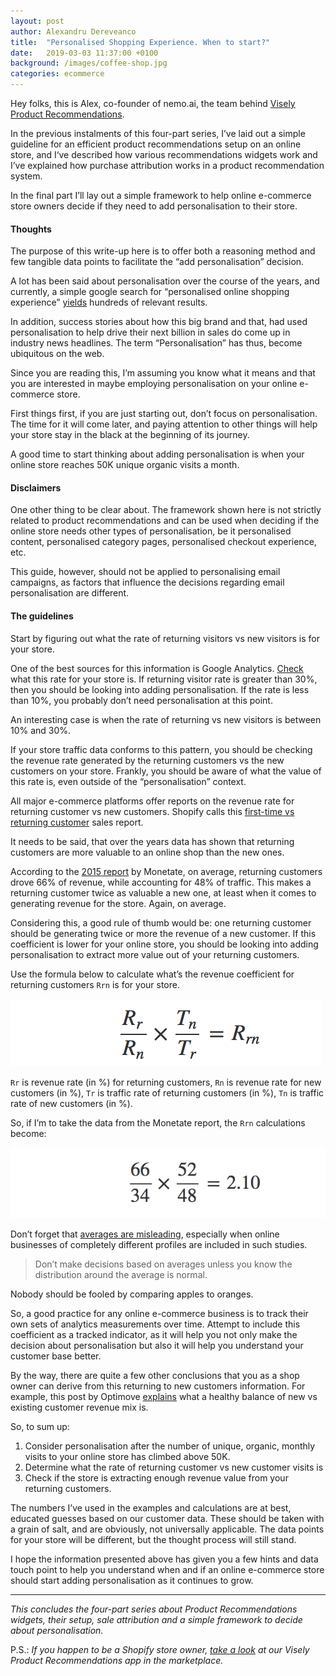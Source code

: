 ```yaml
---
layout: post
author: Alexandru Dereveanco
title:  "Personalised Shopping Experience. When to start?"
date:   2019-03-03 11:37:00 +0100
background: /images/coffee-shop.jpg
categories: ecommerce
---
```


Hey folks, this is Alex, co-founder of nemo.ai, the team behind [Visely Product Recommendations][visely].

In the previous instalments of this four-part series, I’ve laid out a simple guideline for an efficient product recommendations setup on an online store, and I‘ve described how various recommendations widgets work and I’ve explained how purchase attribution works in a product recommendation system.

In the final part I’ll lay out a simple framework to help online e-commerce store owners decide if they need to add personalisation to their store.

#### Thoughts

The purpose of this write-up here is to offer both a reasoning method and few tangible data points to facilitate the “add personalisation” decision.

A lot has been said about personalisation over the course of the years, and currently, a simple google search for “personalised online shopping experience” [yields][yields] hundreds of relevant results.

In addition, success stories about how this big brand and that, had used personalisation to help drive their next billion in sales do come up in industry news headlines. The term “Personalisation” has thus, become ubiquitous on the web.

Since you are reading this, I’m assuming you know what it means and that you are interested in maybe employing personalisation on your online e-commerce store.

First things first, if you are just starting out, don’t focus on personalisation. The time for it will come later, and paying attention to other things will help your store stay in the black at the beginning of its journey.

A good time to start thinking about adding personalisation is when your online store reaches 50K unique organic visits a month.

#### Disclaimers

One other thing to be clear about. The framework shown here is not strictly related to product recommendations and can be used when deciding if the online store needs other types of personalisation, be it personalised content, personalised category pages, personalised checkout experience, etc.

This guide, however, should not be applied to personalising email campaigns, as factors that influence the decisions regarding email personalisation are different.

#### The guidelines
Start by figuring out what the rate of returning visitors vs new visitors is for your store.

One of the best sources for this information is Google Analytics. [Check][check] what this rate for your store is. If returning visitor rate is greater than 30%, then you should be looking into adding personalisation. If the rate is less than 10%, you probably don’t need personalisation at this point.

An interesting case is when the rate of returning vs new visitors is between 10% and 30%.

If your store traffic data conforms to this pattern, you should be checking the revenue rate generated by the returning customers vs the new customers on your store. Frankly, you should be aware of what the value of this rate is, even outside of the “personalisation” context.

All major e-commerce platforms offer reports on the revenue rate for returning customer vs new customers. Shopify calls this [first-time vs returning customer][first-time] sales report.

It needs to be said, that over the years data has shown that returning customers are more valuable to an online shop than the new ones.

According to the [2015 report][report] by Monetate, on average, returning customers drove 66% of revenue, while accounting for 48% of traffic. This makes a returning customer twice as valuable a new one, at least when it comes to generating revenue for the store. Again, on average.

Considering this, a good rule of thumb would be: one returning customer should be generating twice or more the revenue of a new customer. If this coefficient is lower for your online store, you should be looking into adding personalisation to extract more value out of your returning customers.

Use the formula below to calculate what’s the revenue coefficient for returning customers `Rrn` is for your store.

![formula][formula]

`Rr` is revenue rate (in %) for returning customers, `Rn` is revenue rate for new customers (in %), `Tr` is traffic rate of returning customers (in %), `Tn` is traffic rate of new customers (in %).

So, if I’m to take the data from the Monetate report, the `Rrn` calculations become:

![formula-downloads][formula-downloads]

Don’t forget that [averages are misleading][averages], especially when online businesses of completely different profiles are included in such studies.

> Don’t make decisions based on averages unless you know the distribution around the average is normal.

Nobody should be fooled by comparing apples to oranges.

So, a good practice for any online e-commerce business is to track their own sets of analytics measurements over time. Attempt to include this coefficient as a tracked indicator, as it will help you not only make the decision about personalisation but also it will help you understand your customer base better.

By the way, there are quite a few other conclusions that you as a shop owner can derive from this returning to new customers information. For example, this post by Optimove [explains][explains] what a healthy balance of new vs existing customer revenue mix is.

So, to sum up:

1. Consider personalisation after the number of unique, organic, monthly visits to your online store has climbed above 50K.
2. Determine what the rate of returning customer vs new customer visits is
3. Check if the store is extracting enough revenue value from your returning customers.

The numbers I’ve used in the examples and calculations are at best, educated guesses based on our customer data. These should be taken with a grain of salt, and are obviously, not universally applicable. The data points for your store will be different, but the thought process will still stand.

I hope the information presented above has given you a few hints and data touch point to help you understand when and if an online e-commerce store should start adding personalisation as it continues to grow.

<hr />

*This concludes the four-part series about Product Recommendations widgets, their setup, sale attribution and a simple framework to decide about personalisation.*

P.S.: *If you happen to be a Shopify store owner, [take a look][visely-app-store] at our Visely Product Recommendations app in the marketplace.*


[visely]: http://visely.io
[visely-app-store]: https://apps.shopify.com/visely
[yields]: https://www.google.com/search?q=personalised+online+shopping+experience
[check]: https://www.idimension.com/2017/08/making-sense-of-google-analytics-users-user-type-and-new-users
[first-time]: https://help.shopify.com/manual/reports-and-analytics/shopify-reports/report-types/customers-reports#first-time-vs-returning-customer-sales
[report]: http://info.monetate.com/rs/092-TQN-434/images/Monetate_EQ4_2015_A_Tale_of_Two_Visitors-web.pdf
[formula]: /images/formula.png
[formula-downloads]: /images/formula-downloads.png
[averages]: http://derekpilling.com/fallacy-averages
[explains]: https://www.optimove.com/blog/balancing-your-new-existing-customer-revenue-mix






